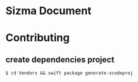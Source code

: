 # Sizma Document

# Contributing

## create dependencies project
```
$ cd Vendors && swift package generate-xcodeproj
```
